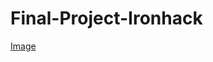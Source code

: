 # Final-Project-Ironhack

[Image](https://www.facebook.com/photo.php?fbid=10153729073778843&set=pb.680373842.-2207520000..&type=3)
